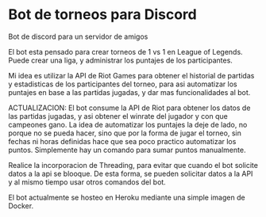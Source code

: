 # Bot de torneos para Discord
Bot de discord para un servidor de amigos

El bot esta pensado para crear torneos de 1 vs 1 en League of Legends.
Puede crear una liga, y administrar los puntajes de los participantes.

Mi idea es utilizar la API de Riot Games para obtener el historial de partidas y estadisticas de los participantes del torneo,
para asi automatizar los puntajes en base a las partidas jugadas, y dar mas funcionalidades al bot.

ACTUALIZACION:
El bot consume la API de Riot para obtener los datos de las partidas jugadas, y asi obtener el winrate
del jugador y con que campeones gano.
La idea de automatizar los puntajes la deje de lado, no porque no se pueda hacer, sino que por la forma de jugar el torneo, sin fechas ni horas definidas hace que sea poco practico automatizar los puntos. Simplemente hay un comando para sumar puntos manualmente.

Realice la incorporacion de Threading, para evitar que cuando el bot solicite datos a la api se blooque. De esta forma, se pueden solicitar datos a la API y al mismo tiempo usar otros comandos del bot.

El bot actualmente se hosteo en Heroku mediante una simple imagen de Docker.
